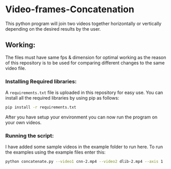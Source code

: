 # Video-frames-Concatenation
This python program will join two videos together horizontally or vertically depending on the desired results by the user.

## Working:
The files must have same fps & dimension for optimal working as the reason of this repository is to be used for comparing different changes to the same video file.

### Installing Required libraries:
A ```requirements.txt``` file is uploaded in this repository for easy use. You can install all the required libraries by using pip as follows:
```bash
pip install -r requirements.txt
```
After you have setup your environment you can now run the program on your own videos.

### Running the script:
I have added some sample videos in the example folder to run here. To run the examples using the example files enter this:

```bash
python concatenate.py --video1 cnn-2.mp4 --video2 dlib-2.mp4 --axis 1
```
